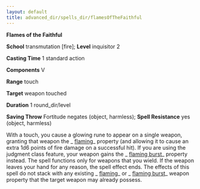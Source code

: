 ```yaml
---
layout: default
title: advanced_dir/spells_dir/flamesOfTheFaithful
---
```

 **Flames of the Faithful**

**School** transmutation [fire]; **Level** inquisitor 2

**Casting Time** 1 standard action

**Components** V

**Range** touch

**Target** weapon touched

**Duration** 1 round_dir/level

**Saving Throw** Fortitude negates (object, harmless); **Spell Resistance** yes (object, harmless)

With a touch, you cause a glowing rune to appear on a single weapon, granting that weapon the _ [flaming](../../magicItems_dir/weapons#_weapons-flaming)_ property (and allowing it to cause an extra 1d6 points of fire damage on a successful hit). If you are using the judgment class feature, your weapon gains the _ [flaming burst](../../magicItems_dir/weapons#_weapons-flaming-burst)_ property instead. The spell functions only for weapons that you wield. If the weapon leaves your hand for any reason, the spell effect ends. The effects of this spell do not stack with any existing _ [flaming](../../magicItems_dir/weapons#_weapons-flaming)_ or _ [flaming burst](../../magicItems_dir/weapons#_weapons-flaming-burst)_ weapon property that the target weapon may already possess.

